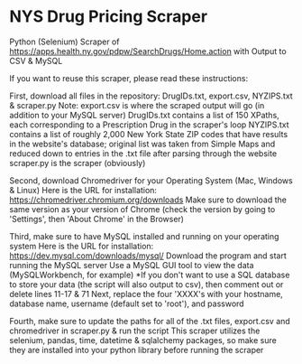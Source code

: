 # NYS Drug Pricing Scraper
Python (Selenium) Scraper of https://apps.health.ny.gov/pdpw/SearchDrugs/Home.action with Output to CSV & MySQL
 
If you want to reuse this scraper, please read these instructions:

First, download all files in the repository: DrugIDs.txt, export.csv, NYZIPS.txt & scraper.py
Note: export.csv is where the scraped output will go (in addition to your MySQL server)
DrugIDs.txt contains a list of 150 XPaths, each corresponding to a Prescription Drug in the scraper's loop
NYZIPS.txt contains a list of roughly 2,000 New York State ZIP codes that have results in the website's database; original list was taken from Simple Maps and reduced down to entries in the .txt file after parsing through the website
scraper.py is the scraper (obviously)

Second, download Chromedriver for your Operating System (Mac, Windows & Linux)
Here is the URL for installation: https://chromedriver.chromium.org/downloads
Make sure to download the same version as your version of Chrome (check the version by going to 'Settings', then 'About Chrome' in the Browser)

Third, make sure to have MySQL installed and running on your operating system
Here is the URL for installation: https://dev.mysql.com/downloads/mysql/
Download the program and start running the MySQL server 
Use a MySQL GUI tool to view the data (MySQLWorkbench, for example)
*If you don't want to use a SQL database to store your data (the script will also output to csv), then comment out or delete lines 11-17 & 71
Next, replace the four 'XXXX's with your hostname, database name, username (default set to 'root'), and password

Fourth, make sure to update the paths for all of the .txt files, export.csv and chromedriver in scraper.py & run the script
This scraper utilizes the selenium, pandas, time, datetime & sqlalchemy packages, so make sure they are installed into your python library before running the scraper
